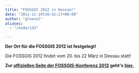 ```yaml
---
title: "FOSSGIS 2012 in Dessau!"
date: "2011-11-24T20:42:17+00:00"
author: "gloesel"
aliases:
  - "/node/133"

---
```


<p><strong>Der Ort für die FOSSGIS 2012 ist festgelegt!</strong></p>
<p>Die FOSSGIS 2012 findet vom 20. bis 22 März in Dessau statt!</p>
<p><strong>Zur <a href="https://fossgis-konferenz.de/2012/">offiziellen Seite der FOSSGIS-Konferenz 2012</a> geht&#39;s <a href="https://fossgis-konferenz.de/2012/">hier.</a></strong></p>

